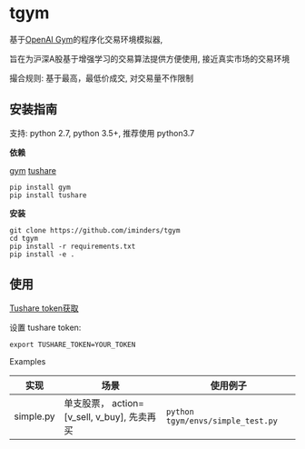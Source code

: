 # tgym

基于[OpenAI Gym](https://gym.openai.com/)的程序化交易环境模拟器,

旨在为沪深A股基于增强学习的交易算法提供方便使用, 接近真实市场的交易环境

撮合规则: 基于最高，最低价成交, 对交易量不作限制

## 安装指南

支持: python 2.7, python 3.5+, 推荐使用 python3.7

**依赖**

[gym](https://github.com/openai/gym) [tushare](https://github.com/waditu/tushare)

```
pip install gym
pip install tushare
```

**安装**

```
git clone https://github.com/iminders/tgym
cd tgym
pip install -r requirements.txt
pip install -e .
```

## 使用

[Tushare token获取](https://tushare.pro/register?reg=124861)

设置 tushare token:

```
export TUSHARE_TOKEN=YOUR_TOKEN
```

Examples

实现        | 场景                                 | 使用例子
--------- | ---------------------------------- | ---------------------------------
simple.py | 单支股票， action=[v_sell, v_buy], 先卖再买 | `python tgym/envs/simple_test.py`
